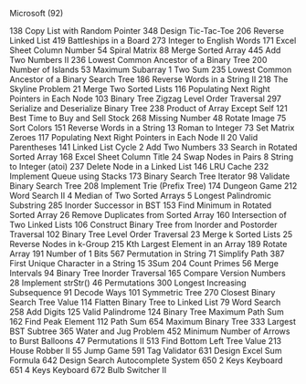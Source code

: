 Microsoft (92)

138 Copy List with Random Pointer
348 Design Tic-Tac-Toe
206 Reverse Linked List
419 Battleships in a Board
273 Integer to English Words
171 Excel Sheet Column Number
54 Spiral Matrix
88 Merge Sorted Array
445 Add Two Numbers II
236 Lowest Common Ancestor of a Binary Tree
200 Number of Islands
53 Maximum Subarray
1 Two Sum
235 Lowest Common Ancestor of a Binary Search Tree
186 Reverse Words in a String II
218 The Skyline Problem
21 Merge Two Sorted Lists
116 Populating Next Right Pointers in Each Node
103 Binary Tree Zigzag Level Order Traversal
297 Serialize and Deserialize Binary Tree
238 Product of Array Except Self
121 Best Time to Buy and Sell Stock
268 Missing Number
48 Rotate Image
75 Sort Colors
151 Reverse Words in a String
13 Roman to Integer
73 Set Matrix Zeroes
117 Populating Next Right Pointers in Each Node II
20 Valid Parentheses
141 Linked List Cycle
2 Add Two Numbers
33 Search in Rotated Sorted Array
168 Excel Sheet Column Title
24 Swap Nodes in Pairs
8 String to Integer (atoi)
237 Delete Node in a Linked List
146 LRU Cache
232 Implement Queue using Stacks
173 Binary Search Tree Iterator
98 Validate Binary Search Tree
208 Implement Trie (Prefix Tree)
174 Dungeon Game
212 Word Search II
4 Median of Two Sorted Arrays
5 Longest Palindromic Substring
285 Inorder Successor in BST
153 Find Minimum in Rotated Sorted Array
26 Remove Duplicates from Sorted Array
160 Intersection of Two Linked Lists
106 Construct Binary Tree from Inorder and Postorder Traversal
102 Binary Tree Level Order Traversal
23 Merge k Sorted Lists
25 Reverse Nodes in k-Group
215 Kth Largest Element in an Array
189 Rotate Array
191 Number of 1 Bits
567 Permutation in String
71 Simplify Path
387 First Unique Character in a String
15 3Sum
204 Count Primes
56 Merge Intervals
94 Binary Tree Inorder Traversal
165 Compare Version Numbers
28 Implement strStr()
46 Permutations
300 Longest Increasing Subsequence
91 Decode Ways
101 Symmetric Tree
270 Closest Binary Search Tree Value
114 Flatten Binary Tree to Linked List
79 Word Search
258 Add Digits
125 Valid Palindrome
124 Binary Tree Maximum Path Sum
162 Find Peak Element
112 Path Sum
654 Maximum Binary Tree
333 Largest BST Subtree
365 Water and Jug Problem
452 Minimum Number of Arrows to Burst Balloons
47 Permutations II
513 Find Bottom Left Tree Value
213 House Robber II
55 Jump Game
591 Tag Validator
631 Design Excel Sum Formula
642 Design Search Autocomplete System
650 2 Keys Keyboard
651 4 Keys Keyboard
672 Bulb Switcher II
